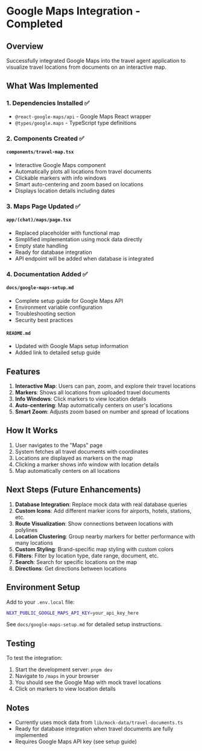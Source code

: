 # Google Maps Integration - Completed

## Overview

Successfully integrated Google Maps into the travel agent application to visualize travel locations from documents on an interactive map.

## What Was Implemented

### 1. Dependencies Installed ✅

- `@react-google-maps/api` - Google Maps React wrapper
- `@types/google.maps` - TypeScript type definitions

### 2. Components Created ✅

#### `components/travel-map.tsx`

- Interactive Google Maps component
- Automatically plots all locations from travel documents
- Clickable markers with info windows
- Smart auto-centering and zoom based on locations
- Displays location details including dates

### 3. Maps Page Updated ✅

#### `app/(chat)/maps/page.tsx`

- Replaced placeholder with functional map
- Simplified implementation using mock data directly
- Empty state handling
- Ready for database integration
- API endpoint will be added when database is integrated

### 4. Documentation Added ✅

#### `docs/google-maps-setup.md`

- Complete setup guide for Google Maps API
- Environment variable configuration
- Troubleshooting section
- Security best practices

#### `README.md`

- Updated with Google Maps setup information
- Added link to detailed setup guide

## Features

1. **Interactive Map**: Users can pan, zoom, and explore their travel locations
2. **Markers**: Shows all locations from uploaded travel documents
3. **Info Windows**: Click markers to view location details
4. **Auto-centering**: Map automatically centers on user's locations
5. **Smart Zoom**: Adjusts zoom based on number and spread of locations

## How It Works

1. User navigates to the "Maps" page
2. System fetches all travel documents with coordinates
3. Locations are displayed as markers on the map
4. Clicking a marker shows info window with location details
5. Map automatically centers on all locations

## Next Steps (Future Enhancements)

1. **Database Integration**: Replace mock data with real database queries
2. **Custom Icons**: Add different marker icons for airports, hotels, stations, etc.
3. **Route Visualization**: Show connections between locations with polylines
4. **Location Clustering**: Group nearby markers for better performance with many locations
5. **Custom Styling**: Brand-specific map styling with custom colors
6. **Filters**: Filter by location type, date range, document, etc.
7. **Search**: Search for specific locations on the map
8. **Directions**: Get directions between locations

## Environment Setup

Add to your `.env.local` file:

```bash
NEXT_PUBLIC_GOOGLE_MAPS_API_KEY=your_api_key_here
```

See `docs/google-maps-setup.md` for detailed setup instructions.

## Testing

To test the integration:

1. Start the development server: `pnpm dev`
2. Navigate to `/maps` in your browser
3. You should see the Google Map with mock travel locations
4. Click on markers to view location details

## Notes

- Currently uses mock data from `lib/mock-data/travel-documents.ts`
- Ready for database integration when travel documents are fully implemented
- Requires Google Maps API key (see setup guide)
